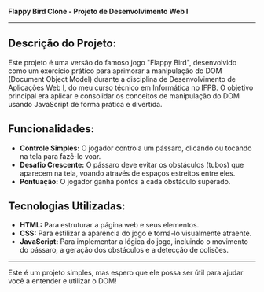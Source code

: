 **Flappy Bird Clone - Projeto de Desenvolvimento Web I**

---

## Descrição do Projeto:

Este projeto é uma versão do famoso jogo "Flappy Bird", desenvolvido como um exercício prático para aprimorar a manipulação do DOM (Document Object Model) durante a disciplina de Desenvolvimento de Aplicações Web I, do meu curso técnico em Informática no IFPB. O objetivo principal era aplicar e consolidar os conceitos de manipulação do DOM usando JavaScript de forma prática e divertida.

## Funcionalidades:

- **Controle Simples:** O jogador controla um pássaro, clicando ou tocando na tela para fazê-lo voar.
- **Desafio Crescente:** O pássaro deve evitar os obstáculos (tubos) que aparecem na tela, voando através de espaços estreitos entre eles.
- **Pontuação:** O jogador ganha pontos a cada obstáculo superado.

## Tecnologias Utilizadas:

- **HTML:** Para estruturar a página web e seus elementos.
- **CSS:** Para estilizar a aparência do jogo e torná-lo visualmente atraente.
- **JavaScript:** Para implementar a lógica do jogo, incluindo o movimento do pássaro, a geração dos obstáculos e a detecção de colisões.

---
Este é um projeto simples, mas espero que ele possa ser útil para ajudar você a entender e utilizar o DOM!
